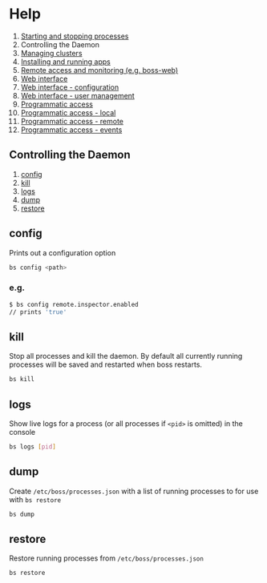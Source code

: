 # Help

1. [Starting and stopping processes](processes.md)
1. Controlling the Daemon
1. [Managing clusters](clusters.md)
1. [Installing and running apps](apps.md)
1. [Remote access and monitoring (e.g. boss-web)](remote.md)
1. [Web interface](web.md)
1. [Web interface - configuration](web-config.md)
1. [Web interface - user management](web-users.md)
1. [Programmatic access](programmatic-access.md)
1. [Programmatic access - local](programmatic-access-local.md)
1. [Programmatic access - remote](programmatic-access-remote.md)
1. [Programmatic access - events](programmatic-access-events.md)

## Controlling the Daemon

1. [config](#config)
1. [kill](#kill)
1. [logs](#logs)
1. [dump](#dump)
1. [restore](#restore)

## config

Prints out a configuration option

```sh
bs config <path>
```

### e.g.

```sh
$ bs config remote.inspector.enabled
// prints 'true'
```

## kill

Stop all processes and kill the daemon.  By default all currently running processes will be saved and restarted when boss restarts.

```sh
bs kill
```

## logs

Show live logs for a process (or all processes if `<pid>` is omitted) in the console

```sh
bs logs [pid]
```

## dump

Create `/etc/boss/processes.json` with a list of running processes to for use with `bs restore`

```sh
bs dump
```

## restore

Restore running processes from `/etc/boss/processes.json`

```sh
bs restore
```
